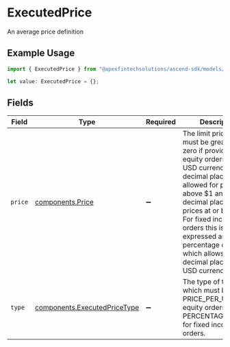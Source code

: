 # ExecutedPrice

An average price definition

## Example Usage

```typescript
import { ExecutedPrice } from "@apexfintechsolutions/ascend-sdk/models/components";

let value: ExecutedPrice = {};
```

## Fields

| Field                                                                                                                                                                                                                                                                                                                                       | Type                                                                                                                                                                                                                                                                                                                                        | Required                                                                                                                                                                                                                                                                                                                                    | Description                                                                                                                                                                                                                                                                                                                                 | Example                                                                                                                                                                                                                                                                                                                                     |
| ------------------------------------------------------------------------------------------------------------------------------------------------------------------------------------------------------------------------------------------------------------------------------------------------------------------------------------------- | ------------------------------------------------------------------------------------------------------------------------------------------------------------------------------------------------------------------------------------------------------------------------------------------------------------------------------------------- | ------------------------------------------------------------------------------------------------------------------------------------------------------------------------------------------------------------------------------------------------------------------------------------------------------------------------------------------- | ------------------------------------------------------------------------------------------------------------------------------------------------------------------------------------------------------------------------------------------------------------------------------------------------------------------------------------------- | ------------------------------------------------------------------------------------------------------------------------------------------------------------------------------------------------------------------------------------------------------------------------------------------------------------------------------------------- |
| `price`                                                                                                                                                                                                                                                                                                                                     | [components.Price](../../models/components/price.md)                                                                                                                                                                                                                                                                                        | :heavy_minus_sign:                                                                                                                                                                                                                                                                                                                          | The limit price which must be greater than zero if provided. For equity orders in the USD currency, up to 2 decimal places are allowed for prices above $1 and up to 4 decimal places for prices at or below $1. For fixed income orders this is expressed as a percentage of par, which allows up to 5 decimal places in the USD currency. | {<br/>"value": "97.83"<br/>}                                                                                                                                                                                                                                                                                                                |
| `type`                                                                                                                                                                                                                                                                                                                                      | [components.ExecutedPriceType](../../models/components/executedpricetype.md)                                                                                                                                                                                                                                                                | :heavy_minus_sign:                                                                                                                                                                                                                                                                                                                          | The type of this price, which must be PRICE_PER_UNIT for equity orders, or PERCENTAGE_OF_PAR for fixed income orders.                                                                                                                                                                                                                       | PRICE_PER_UNIT                                                                                                                                                                                                                                                                                                                              |